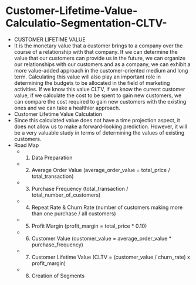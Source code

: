 # Customer-Lifetime-Value-Calculatio-Segmentation-CLTV-
- CUSTOMER LIFETIME VALUE
- It is the monetary value that a customer brings to a company over the course of a relationship with that company. 
  If we can determine the value that our customers can provide us in the future, we can organize our relationships 
  with our customers and as a company, we can exhibit a more value-added approach in the customer-oriented medium and long term. 
  Calculating this value will also play an important role in determining the budgets to be allocated in the field of marketing activities. 
  If we know this value CLTV, if we know the current customer value, if we calculate the cost to be spent to gain new customers, we can compare the cost 
  required to gain new customers with the existing ones and we can take a healthier approach.
- Customer Lifetime Value Calculation
- Since this calculated value does not have a time projection aspect, it does not allow us to make a forward-looking  prediction. However, it will be a very 
  valuable study in terms of determining the values of existing customers.
- Road Map
  - 1. Data Preparation
  - 2. Average Order Value (average_order_value = total_price / total_transaction)
  - 3. Purchase Frequency (total_transaction / total_number_of_customers)
  - 4. Repeat Rate & Churn Rate (number of customers making more than one purchase / all customers)
  - 5. Profit Margin (profit_margin = total_price * 0.10)
  - 6. Customer Value (customer_value = average_order_value * purchase_frequency)
  - 7. Customer Lifetime Value (CLTV = (customer_value / churn_rate) x profit_margin)
  - 8. Creation of Segments
